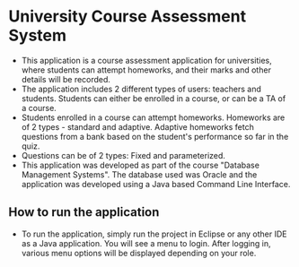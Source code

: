 # University Course Assessment System
* This application is a course assessment application for universities, where students can attempt homeworks, and their marks and other details will be recorded.
* The application includes 2 different types of users: teachers and students. Students can either be enrolled in a course, or can be a TA of a course.
* Students enrolled in a course can attempt homeworks. Homeworks are of 2 types - standard and adaptive. Adaptive homeworks fetch questions from a bank based on the student's performance so far in the quiz.
* Questions can be of 2 types: Fixed and parameterized. 
* This application was developed as part of the course "Database Management Systems". The database used was Oracle and the application was developed using a Java based Command Line Interface.

## How to run the application
* To run the application, simply run the project in Eclipse or any other IDE as a Java application. You will see a menu to login. After logging in, various menu options will be displayed depending on your role.